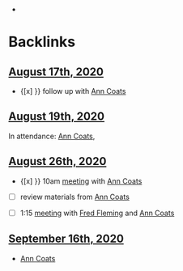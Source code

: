 - 

# Backlinks
## [August 17th, 2020](<August 17th, 2020.md>)
- {[x] }}  follow up with [Ann Coats](<Ann Coats.md>)

## [August 19th, 2020](<August 19th, 2020.md>)
In attendance: [Ann Coats](<Ann Coats.md>),

## [August 26th, 2020](<August 26th, 2020.md>)
- {[x] }} 10am [meeting](<meeting.md>) with [Ann Coats](<Ann Coats.md>)

- [ ] review materials from [Ann Coats](<Ann Coats.md>)

- [ ] 1:15 [meeting](<meeting.md>) with [Fred Fleming](<Fred Fleming.md>) and [Ann Coats](<Ann Coats.md>)

## [September 16th, 2020](<September 16th, 2020.md>)
- [Ann Coats](<Ann Coats.md>)

